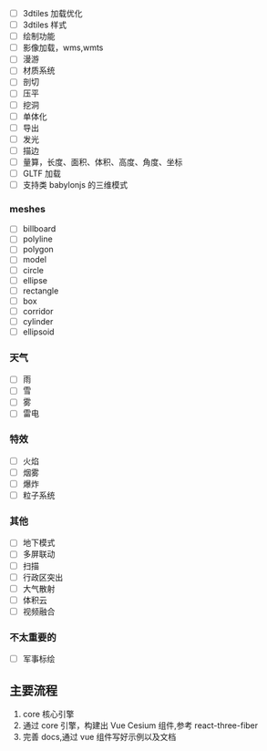 - [ ] 3dtiles 加载优化
- [ ] 3dtiles 样式
- [ ] 绘制功能
- [ ] 影像加载，wms,wmts
- [ ] 漫游
- [ ] 材质系统
- [ ] 剖切
- [ ] 压平
- [ ] 挖洞
- [ ] 单体化
- [ ] 导出
- [ ] 发光
- [ ] 描边
- [ ] 量算，长度、面积、体积、高度、角度、坐标
- [ ] GLTF 加载
- [ ] 支持类 babylonjs 的三维模式

### meshes

- [ ] billboard
- [ ] polyline
- [ ] polygon
- [ ] model
- [ ] circle
- [ ] ellipse
- [ ] rectangle
- [ ] box
- [ ] corridor
- [ ] cylinder
- [ ] ellipsoid

### 天气

- [ ] 雨
- [ ] 雪
- [ ] 雾
- [ ] 雷电

### 特效

- [ ] 火焰
- [ ] 烟雾
- [ ] 爆炸
- [ ] 粒子系统

### 其他

- [ ] 地下模式
- [ ] 多屏联动
- [ ] 扫描
- [ ] 行政区突出
- [ ] 大气散射
- [ ] 体积云
- [ ] 视频融合

### 不太重要的

- [ ] 军事标绘

## 主要流程

1. core 核心引擎
2. 通过 core 引擎，构建出 Vue Cesium 组件,参考 react-three-fiber
3. 完善 docs,通过 vue 组件写好示例以及文档
